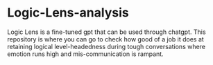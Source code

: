 # Logic-Lens-analysis
Logic Lens is a fine-tuned gpt that can be used through chatgpt. This repository is where you can go to check how good of a job it does at retaining logical level-headedness during tough conversations where emotion runs high and mis-communication is rampant.
